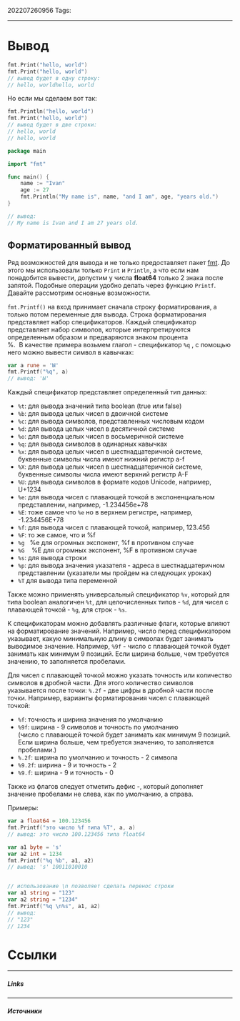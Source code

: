 202207260956
Tags:
___
# Вывод
```go
fmt.Print("hello, world")
fmt.Print("hello, world")
// вывод будет в одну строку:
// hello, worldhello, world
```

Но если мы сделаем вот так:

```go
fmt.Println("hello, world")
fmt.Print("hello, world")
// вывод будет в две строки:
// hello, world
// hello, world
```


```go
package main

import "fmt"

func main() {
    name := "Ivan"
    age := 27
    fmt.Println("My name is", name, "and I am", age, "years old.")
}

// вывод:
// My name is Ivan and I am 27 years old.
```


## Форматированный вывод
Ряд возможностей для вывода и не только предоставляет пакет [fmt](https://golang.org/pkg/fmt). До этого мы использовали только `Print` и `Println`, а что если нам понадобится вывести, допустим у числа **float64** только 2 знака после запятой. Подобные операции удобно делать через функцию `Printf`. Давайте рассмотрим основные возможности.

`fmt.Printf()` на вход принимает сначала строку форматирования, а только потом переменные для вывода. Строка форматирования представляет набор спецификаторов. Каждый спецификатор представляет набор символов, которые интерпретируются определенным образом и предваряются знаком процента %.  В качестве примера возьмем глагол - спецификатор `%q` , с помощью него можно вывести символ в кавычках:

```go
var a rune = 'Ы'
fmt.Printf("%q", a)
// вывод: 'Ы'
```

Каждый спецификатор представляет определенный тип данных:

-   `%t`: для вывода значений типа boolean (true или false)
-   `%b`: для вывода целых чисел в двоичной системе
-   `%c`: для вывода символов, представленных числовым кодом
-   `%d`: для вывода целых чисел в десятичной системе
-   `%o`: для вывода целых чисел в восьмеричной системе
-   `%q`: для вывода символов в одинарных кавычках
-   `%x`: для вывода целых чисел в шестнадцатеричной системе, буквенные символы числа имеют нижний регистр a-f
-   `%X`: для вывода целых чисел в шестнадцатеричной системе, буквенные символы числа имеют верхний регистр A-F
-   `%U`: для вывода символов в формате кодов Unicode, например, U+1234
-   `%e`: для вывода чисел с плавающей точкой в экспоненциальном представлении, например, -1.234456e+78
-   `%E`: тоже самое что `%e` но в верхнем регистре, например, -1.234456E+78
-   `%f`: для вывода чисел с плавающей точкой, например, 123.456
-   `%F`: то же самое, что и %f
-   `%g`   %e для огромных экспонент, %f в противном случае
-   `%G`    %E для огромных экспонент, %F в противном случае
-   `%s`: для вывода строки
-   `%p`: для вывода значения указателя - адреса в шестнадцатеричном представлении (указатели мы пройдем на следующих уроках)
-   `%T` для вывода типа переменной
    

Также можно применять универсальный спецификатор `%v`, который для типа boolean аналогичен `%t`, для целочисленных типов - `%d`, для чисел с плавающей точкой - `%g`, для строк - `%s`.

К спецификаторам можно добавлять различные флаги, которые влияют на форматирование значений. Например, число перед спецификатором указывает, какую минимальную длину в символах будет занимать выводимое значение. Например, `%9f` - число с плавающей точкой будет занимать как минимум 9 позиций. Если ширина больше, чем требуется значению, то заполняется пробелами.

Для чисел с плавающей точкой можно указать точность или количество символов в дробной части. Для этого количество символов указывается после точки: `%.2f` - две цифры в дробной части после точки. Например, варианты форматирования чисел с плавающей точкой:

-   `%f`: точность и ширина значения по умолчанию
-   `%9f`: ширина - 9 символов и точность по умолчанию  
    (число с плавающей точкой будет занимать как минимум 9 позиций. Если ширина больше, чем требуется значению, то заполняется пробелами.)
-   `%.2f`: ширина по умолчанию и точность - 2 символа
-   `%9.2f`: ширина - 9 и точность - 2
-   `%9.f`: ширина - 9 и точность - 0

Также из флагов следует отметить дефис -, который дополняет значение пробелами не слева, как по умолчанию, а справа.

Примеры:

```go
var a float64 = 100.123456
fmt.Printf("это число %f типа %T", a, a)
// вывод: это число 100.123456 типа float64

var a1 byte = 's'
var a2 int = 1234
fmt.Printf("%q %b", a1, a2)
// вывод: 's' 10011010010


// использование \n позволяет сделать перенос строки
var a1 string = "123"
var a2 string = "1234"
fmt.Printf("%q \n%s", a1, a2)
// вывод: 
// "123" 
// 1234
```



# Ссылки
___
##### Links


---
##### Источники
